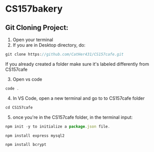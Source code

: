 # CS157bakery

## Git Cloning Project:
1. Open your terminal
2. If you are in Desktop directory, do:

```jsx
git clone https://github.com/CatHer431/CS157cafe.git
```

If you already created a folder make sure it's labeled differently from CS157cafe

3. Open vs code 

```jsx
code .
```

4. In VS Code, open a new terminal and go to to CS157cafe folder

```jsx
cd CS157cafe
```

5. once you're in the CS157cafe folder, in the terminal input:

```jsx
npm init -y to initialize a package.json file.

npm install express mysql2 

npm install bcrypt
```
